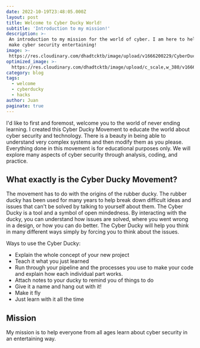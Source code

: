 ```yaml
---
date: 2022-10-19T23:48:05.000Z
layout: post
title: Welcome to Cyber Ducky World!
subtitle: 'Introduction to my mission!'
description: >-
 An introduction to my mission for the world of cyber. I am here to help
 make cyber security entertaining! 
image: >-
 https://res.cloudinary.com/dhadtcktb/image/upload/v1666200229/CyberDucky/pexels-cottonbro-8721342_ktxs5g.jpg
optimized_image: >-
  https://res.cloudinary.com/dhadtcktb/image/upload/c_scale,w_380/v1666200229/CyberDucky/pexels-cottonbro-8721342_ktxs5g.jpg
category: blog
tags:
  - welcome
  - cyberducky
  - hacks
author: Juan
paginate: true
---
```

I'd like to first and foremost, welcome you to the world of never ending learning. 
I created this Cyber Ducky Movement to educate the world about cyber security and technology. There
is a beauty in being able to understand very complex systems and then modify
them as you please. Everything done in this movement is for 
educational purposes only. We will explore many aspects of cyber security
through analysis, coding, and practice. 

## What exactly is the Cyber Ducky Movement?

The movement has to do with the origins of the rubber ducky. The rubber ducky has been used for many years to help break down
difficult ideas and issues that can't be solved by talking to yourself about them. The Cyber Ducky is a tool and a symbol of
open mindedness. By interacting with the ducky, you can understand how issues are solved, where you went wrong in a design, or 
how you can do better. The Cyber Ducky will help you think in many different ways simply by forcing you to think about the issues. 

Ways to use the Cyber Ducky:

* Explain the whole concept of your new project
* Teach it what you just learned
* Run through your pipeline and the processes you use to 
make your code and explain how each individual part works. 
* Attach notes to your ducky to remind you of things to do
* Give it a name and hang out with it! 
* Make it fly
* Just learn with it all the time

## Mission

My mission is to help everyone from all ages learn about cyber security in an entertaining way. 
